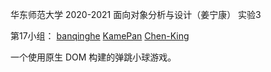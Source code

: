 华东师范大学 2020-2021 面向对象分析与设计（姜宁康） 实验3

第17小组：
[banqinghe](https://github.com/banqinghe)
[KamePan](https://github.com/KamePan)
[Chen-King](https://github.com/Chen-King)

一个使用原生 DOM 构建的弹跳小球游戏。